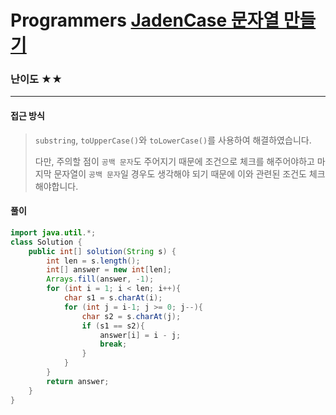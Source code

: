 # Programmers [JadenCase 문자열 만들기](https://school.programmers.co.kr/learn/courses/30/lessons/12951)

### 난이도 ★★

---

#### 접근 방식

>`substring`, `toUpperCase()`와 `toLowerCase()`를 사용하여 해결하였습니다.
>
>다만, 주의할 점이 `공백 문자`도 주어지기 때문에 조건으로 체크를 해주어야하고 마지막 문자열이 `공백 문자`일 경우도 생각해야 되기 때문에 이와 관련된 조건도 체크해야합니다.

#### 풀이

```java
import java.util.*;
class Solution {
    public int[] solution(String s) {
        int len = s.length();
        int[] answer = new int[len];
        Arrays.fill(answer, -1);
        for (int i = 1; i < len; i++){
            char s1 = s.charAt(i);
            for (int j = i-1; j >= 0; j--){
                char s2 = s.charAt(j);
                if (s1 == s2){
                    answer[i] = i - j;
                    break;
                }
            }
        }
        return answer;
    }
}
```
